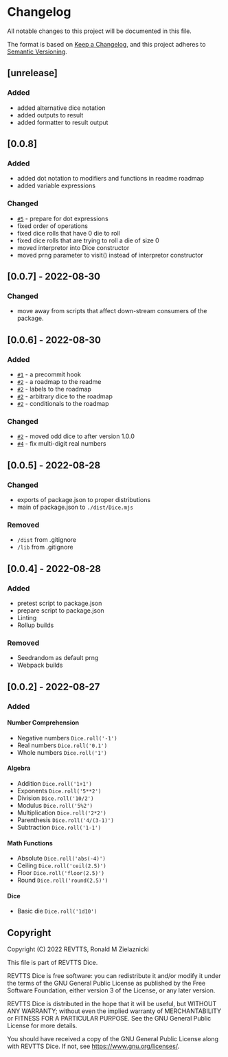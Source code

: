 # Changelog
All notable changes to this project will be documented in this file.

The format is based on [Keep a Changelog](https://keepachangelog.com/en/1.0.0/),
and this project adheres to [Semantic Versioning](https://semver.org/spec/v2.0.0.html).

## [unrelease]
### Added
- added alternative dice notation
- added outputs to result
- added formatter to result output

## [0.0.8]
### Added
- added dot notation to modifiers and functions in readme roadmap 
- added variable expressions

### Changed
- [`#5`](https://github.com/REVTTS/Dice/issues/5) - prepare for dot expressions
- fixed order of operations
- fixed dice rolls that have 0 die to roll
- fixed dice rolls that are trying to roll a die of size 0
- moved interpretor into Dice constructor
- moved prng parameter to visit() instead of interpretor constructor

## [0.0.7] - 2022-08-30
### Changed
- move away from scripts that affect down-stream consumers of the package.

## [0.0.6] - 2022-08-30
### Added
- [`#1`](https://github.com/REVTTS/Dice/issues/1) - a precommit hook
- [`#2`](https://github.com/REVTTS/Dice/issues/2) - a roadmap to the readme
- [`#2`](https://github.com/REVTTS/Dice/issues/2) - labels to the roadmap
- [`#2`](https://github.com/REVTTS/Dice/issues/2) - arbitrary dice to the roadmap
- [`#2`](https://github.com/REVTTS/Dice/issues/2) - conditionals to the roadmap

### Changed
- [`#2`](https://github.com/REVTTS/Dice/issues/2) - moved odd dice to after version 1.0.0
- [`#4`](https://github.com/REVTTS/Dice/issues/4) - fix multi-digit real numbers

## [0.0.5] - 2022-08-28

### Changed
- exports of package.json to proper distributions
- main of package.json to `./dist/Dice.mjs`

### Removed
- `/dist` from .gitignore
- `/lib` from .gitignore

## [0.0.4] - 2022-08-28
### Added
- pretest script to package.json
- prepare script to package.json
- Linting
- Rollup builds

### Removed
- Seedrandom as default prng
- Webpack builds

## [0.0.2] - 2022-08-27

### Added
#### Number Comprehension
- Negative numbers `Dice.roll('-1')`
- Real numbers `Dice.roll('0.1')`
- Whole numbers `Dice.roll('1')`

#### Algebra
- Addition `Dice.roll('1+1')`
- Exponents `Dice.roll('5**2')`
- Division `Dice.roll('10/2')`
- Modulus `Dice.roll('5%2')`
- Multiplication `Dice.roll('2*2')`
- Parenthesis `Dice.roll('4/(3-1)')`
- Subtraction `Dice.roll('1-1')`

#### Math Functions
- Absolute `Dice.roll('abs(-4)')`
- Ceiling `Dice.roll('ceil(2.5)')`
- Floor `Dice.roll('floor(2.5)')`
- Round `Dice.roll('round(2.5)')`

#### Dice
- Basic die `Dice.roll('1d10')`

## Copyright
Copyright (C) 2022 REVTTS, Ronald M Zielaznicki

This file is part of REVTTS Dice.

REVTTS Dice is free software: you can redistribute it and/or modify it under the terms of
the GNU General Public License as published by the Free Software Foundation, either
version 3 of the License, or any later version.

REVTTS Dice is distributed in the hope that it will be useful, but WITHOUT ANY WARRANTY;
without even the implied warranty of MERCHANTABILITY or FITNESS FOR A PARTICULAR
PURPOSE. See the GNU General Public License for more details.

You should have received a copy of the GNU General Public License along with REVTTS Dice.
If not, see <https://www.gnu.org/licenses/>. 
